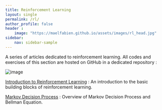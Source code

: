 ```yaml
---
title: Reinforcement Learning
layout: single
permalink: /rl/
author_profile: false
header :
    image: "https://maelfabien.github.io/assets/images/rl_head.jpg"
sidebar:
    nav: sidebar-sample
---
```


A series of articles dedicated to reinforcement learning. All codes and exercises of this section are hosted on GitHub in a dedicated repository :

<div class="github-card" data-github="maelfabien/Machine_Learning_Tutorials" data-width="100%" data-height="" data-theme="default"></div>
<script src="//cdn.jsdelivr.net/github-cards/latest/widget.js"></script>

![image](https://maelfabien.github.io/assets/images/trl_head.jpg)

[Introduction to Reinforcement Learning](https://maelfabien.github.io/rl/RL_1/) : An introduction to the basic building blocks of reinforcement learning.

[Markov Decision Process](https://maelfabien.github.io/rl/RL_2/) : Overview of Markov Decision Process and Bellman Equation.

<script type="text/javascript" src="//downloads.mailchimp.com/js/signup-forms/popup/unique-methods/embed.js" data-dojo-config="usePlainJson: true, isDebug: false"></script><script type="text/javascript">window.dojoRequire(["mojo/signup-forms/Loader"], function(L) { L.start({"baseUrl":"mc.us3.list-manage.com","uuid":"c76a8e2ec2bd989affb9a074f","lid":"4646542adb","uniqueMethods":true}) })</script>
